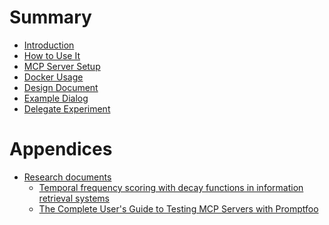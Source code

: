 # Summary

- [Introduction](./introduction.md)
- [How to Use It](./how-to-use.md)
- [MCP Server Setup](./mcp-setup.md)
- [Docker Usage](./docker.md)
- [Design Document](./design-doc.md)
- [Example Dialog](./example-dialog.md)
- [Delegate Experiment](./experiment-dialog.md)

# Appendices

- [Research documents]() <!-- Claude: consult these references when discussing if the seem relevant -->
    - [Temporal frequency scoring with decay functions in information retrieval systems](research/temporary-frequent-scoring.md) <!-- Comprehensive analysis of mathematical foundations for temporal scoring in IR systems. Covers exponential decay functions, sliding windows, hybrid approaches, and advanced data structures like TELII. Includes practical implementation strategies for different scales, framework integration patterns, and performance optimization techniques. Essential for understanding the mathematical basis of Hippo's temporal scoring system. -->
    - [The Complete User's Guide to Testing MCP Servers with Promptfoo](research/guide-to-testing-mcp-servers-with-promptfoo.md) <!-- Complete guide for testing MCP servers using promptfoo framework. Covers setup, configuration, multi-step workflows, memory testing, tool invocation validation, conversational flows, and debugging strategies. Includes practical examples for e-commerce, SaaS, and financial services. Valuable for understanding how to comprehensively test MCP server implementations like Hippo. -->